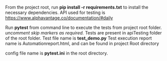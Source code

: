 From the project root, run **pip install -r requirements.txt** to install the necessary dependencies.
API used for testing is https://www.alphavantage.co/documentation/#daily

Run **pytest** from command line to execute the tests from project root folder.
*uncomment skip markers as required.*
Tests are present in apiTesting folder of the root folder.
 Test file name is **test_demo.py**
Test execution report name is Automationreport.html, and can be found in project Root directory

config file name is **pytest.ini** in the root directory.

